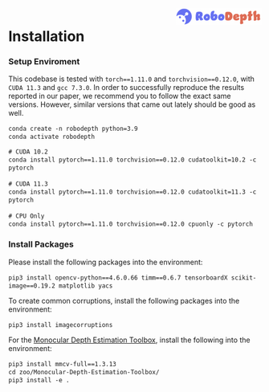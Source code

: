<img src="../docs/figs/logo2.png" align="right" width="34%">

# Installation

### Setup Enviroment

This codebase is tested with `torch==1.11.0` and `torchvision==0.12.0`, with `CUDA 11.3` and `gcc 7.3.0`. In order to successfully reproduce the results reported in our paper, we recommend you to follow the exact same versions. However, similar versions that came out lately should be good as well.
```shell
conda create -n robodepth python=3.9
conda activate robodepth
```
```shell
# CUDA 10.2
conda install pytorch==1.11.0 torchvision==0.12.0 cudatoolkit=10.2 -c pytorch

# CUDA 11.3
conda install pytorch==1.11.0 torchvision==0.12.0 cudatoolkit=11.3 -c pytorch

# CPU Only
conda install pytorch==1.11.0 torchvision==0.12.0 cpuonly -c pytorch
```

### Install Packages

Please install the following packages into the environment:
```shell
pip3 install opencv-python==4.6.0.66 timm==0.6.7 tensorboardX scikit-image==0.19.2 matplotlib yacs
```

To create common corruptions, install the following packages into the environment:
```shell
pip3 install imagecorruptions
```

For the [Monocular Depth Estimation Toolbox](https://github.com/zhyever/Monocular-Depth-Estimation-Toolbox), install the following into the environment:
```shell
pip3 install mmcv-full==1.3.13
cd zoo/Monocular-Depth-Estimation-Toolbox/
pip3 install -e .
```
